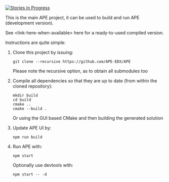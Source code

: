[![Stories in Progress](https://badge.waffle.io/Push-EDX/APE.svg?label=ready&title=In+Proress)](http://waffle.io/Push-EDX/APE)

This is the main APE project, it can be used to build and run APE (development version).

See \<link-here-when-available> here for a ready-to-used compiled version.

Instructions are quite simple:

1. Clone this project by issuing:
    ```
    git clone --recursive https://github.com/APE-EDX/APE
    ```
    Please note the recursive option, as to obtain all submodules too

2. Compile all dependencies so that they are up to date (from within the cloned repository):
    ```
    mkdir build
    cd build
    cmake ..
    cmake --build .
    ```
    Or using the GUI based CMake and then building the generated solution

3. Update APE UI by:
    ```
    npm run build
    ```

4. Run APE with:
    ```
    npm start
    ```
    Optionally use devtools with:
    ```
    npm start -- -d
    ```
